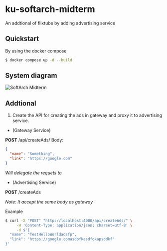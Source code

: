 # ku-softarch-midterm

An addtional of flixtube by adding advertising service

## Quickstart
By using the docker compose
```bash
$ docker compose up -d --build
```

## System diagram

![SoftArch Midterm](https://user-images.githubusercontent.com/25188615/221345495-8fcf951d-eb9b-433f-bd54-4ad11dbda3a2.jpg)


## Addtional

1. Create the API for creating the ads in gateway and proxy it to advertising service.

- (Gateway Service)

**POST** /api/createAds/
Body:
```json
{
  "name": "Something",
  "link": "https://google.com"
}
```

_Will delegate the requets to_

- (Advertising Service)

**POST** /createAds

_Note: It accept the same body as gateway_

Example
```bash
$ curl -X "POST" "http://localhost:4000/api/createAds/" \
     -H 'Content-Type: application/json; charset=utf-8' \
     -d $'{
  "name": "TestHelloWorldadsfp",
  "link": "https://google.comasdofkasdfokapsodkf"
}'

```
